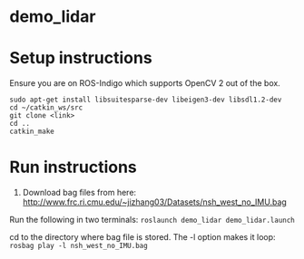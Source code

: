 # demo_lidar


# Setup instructions

Ensure you are on ROS-Indigo which supports OpenCV 2 out of the box.

```
sudo apt-get install libsuitesparse-dev libeigen3-dev libsdl1.2-dev
cd ~/catkin_ws/src
git clone <link>
cd ..
catkin_make
```
# Run instructions
1) Download bag files from here: 
http://www.frc.ri.cmu.edu/~jizhang03/Datasets/nsh_west_no_IMU.bag

Run the following in two terminals:
`roslaunch demo_lidar demo_lidar.launch`

cd to the directory where bag file is stored. The -l option makes it loop:
`rosbag play -l nsh_west_no_IMU.bag`
